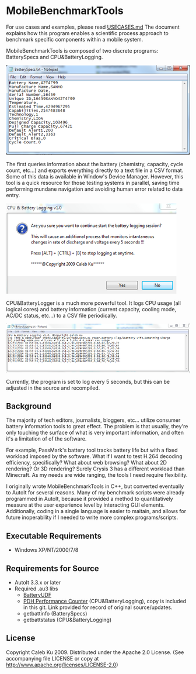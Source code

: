 MobileBenchmarkTools
==========
For use cases and examples, please read [USECASES.md](/USECASES.md) The document explains how this program enables a scientific process approach to benchmark specific components within a mobile system.

MobileBenchmarkTools is composed of two discrete programs: BatterySpecs and CPU&BatteryLogging. 

![batteryinfo](/documentation/batteryspecs.png)

The first queries information about the battery (chemistry, capacity, cycle count, etc...) and exports everything directly to a text file in a CSV format. Some of this data is available in Window's Device Manager. However, this tool is a quick resource for those testing systems in parallel, saving time performing mundane navigation and avoiding human error related to data entry.

![logger](/documentation/prompt.png)

CPU&BatteryLogger is a much more powerful tool. It logs CPU usage (all logical cores) and battery information (current capacity, cooling mode, AC/DC status, etc...) to a CSV file periodically. 

![logger](/documentation/logging.png)

Currently, the program is set to log every 5 seconds, but this can be adjusted in the source and recompiled. 

## Background

The majority of tech editors, journalists, bloggers, etc... utilize consumer battery information tools to great effect. The problem is that usually, they're only touching the surface of what is very important information, and often it's a limitation of of the software. 

For example, PassMark's battery tool tracks battery life but with a fixed workload imposed by the software. What if I want to test H.264 decoding efficiency, specifically? What about web browsing? What about 2D rendering? Or 3D rendering? Surely Crysis 3 has a different workload than Minecraft. As my needs are wide ranging, the tools I need require flexibility.

I originally wrote MobileBenchmarkTools in C++, but converted eventually to AutoIt for several reasons. Many of my benchmark scripts were already programmed in AutoIt, because it provided a method to quantitatively measure at the user experience level by interacting GUI elements. Additionally, coding in a single language is easier to maitain, and allows for future inoperability if I needed to write more complex programs/scripts.

## Executable Requirements
* Windows XP/NT/2000/7/8

## Requirements for Source
* AutoIt 3.3.x or later
* Required .au3 libs
  * [BatteryUDF](../../../BatteryUDF/)
  * [PDH Performance Counter](https://sites.google.com/site/ascend4ntscode/performancecounters-pdh) (CPU&BatteryLogging), copy is included in this git. Link provided for record of original source/updates.
  * getbattinfo (BatterySpecs)
  * getbattstatus (CPU&BatteryLogging)

## License

Copyright Caleb Ku 2009. Distributed under the Apache 2.0 License. (See accompanying file LICENSE or copy at http://www.apache.org/licenses/LICENSE-2.0)
